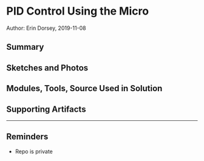 #  PID Control Using the Micro

Author: Erin Dorsey, 2019-11-08

## Summary


## Sketches and Photos


## Modules, Tools, Source Used in Solution


## Supporting Artifacts


-----

## Reminders
- Repo is private

